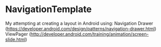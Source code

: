 NavigationTemplate
==================

My attempting at creating a layout in Android using: 
Navigation Drawer (https://developer.android.com/design/patterns/navigation-drawer.html)
ViewPager (http://developer.android.com/training/animation/screen-slide.html)
